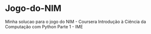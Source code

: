 # Jogo-do-NIM
Minha solucao para o jogo do NIM - Coursera Introdução à Ciência da Computação com Python Parte 1 - IME

